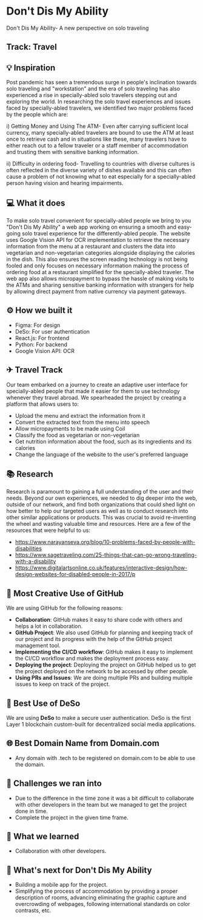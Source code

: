 # Don't Dis My Ability

Don't Dis My Ability- A new perspective on solo traveling

## Track: Travel

## 💡 Inspiration

Post pandemic has seen a tremendous surge in people's inclination towards solo traveling and "workstation" and the era of solo traveling has also experienced a rise in specially-abled solo travelers stepping out and exploring the world. In researching the solo travel experiences and issues faced by specially-abled travelers, we identified two major problems faced by the people which are:

i) Getting Money and Using The ATM- Even after carrying sufficient local currency, many specially-abled travelers are bound to use the ATM at least once to retrieve cash and in situations like these, many travelers have to either reach out to a fellow traveler or a staff member of accommodation and trusting them with sensitive banking information.

ii) Difficulty in ordering food- Travelling to countries with diverse cultures is often reflected in the diverse variety of dishes available and this can often cause a problem of not knowing what to eat especially for a specially-abled person having vision and hearing impairments.

## 💻 What it does

To make solo travel convenient for specially-abled people we bring to you "Don't Dis My Ability" a web app working on ensuring a smooth and easy-going solo travel experience for the differently-abled people. The website uses Google Vision API for OCR implementation to retrieve the necessary information from the menu at a restaurant and clusters the data into vegetarian and non-vegetarian categories alongside displaying the calories in the dish. This also ensures the screen reading technology is not being fooled and only focuses on necessary information making the process of ordering food at a restaurant simplified for the specially-abled traveler.
The web app also allows micropayment to bypass the hassle of making visits to the ATMs and sharing sensitive banking information with strangers for help by allowing direct payment from native currency via payment gateways.

## ⚙️ How we built it

- Figma: For design
- DeSo: For user authentication
- React.js: For frontend
- Python: For backend
- Google Vision API: OCR

## ✈ Travel Track

Our team embarked on a journey to create an adaptive user interface for specially-abled people that made it easier for them to use technology whenever they travel abroad. We spearheaded the project by creating a platform that allows users to:

- Upload the menu and extract the information from it
- Convert the extracted text from the menu into speech
- Allow micropayments to be made using Coil
- Classify the food as vegetarian or non-vegetarian
- Get nutrition information about the food, such as its ingredients and its calories
- Change the language of the website to the user's preferred language

## 📚 Research

Research is paramount to gaining a full understanding of the user and their needs. Beyond our own experiences, we needed to dig deeper into the web, outside of our network, and find both organizations that could shed light on how better to help our targeted users as well as to conduct research into other similar applications or products. This was crucial to avoid re-inventing the wheel and wasting valuable time and resources. Here are a few of the resources that were helpful to us:

- https://www.narayanseva.org/blog/10-problems-faced-by-people-with-disabilities
- https://www.sagetraveling.com/25-things-that-can-go-wrong-traveling-with-a-disability
- https://www.digitalartsonline.co.uk/features/interactive-design/how-design-websites-for-disabled-people-in-2017/p

## 🤝 Most Creative Use of GitHub

We are using GitHub for the following reasons:

- **Collaboration**: GitHub makes it easy to share code with others and helps a lot in collaboration.
- **GitHub Project**: We also used GitHub for planning and keeping track of our project and its progress with the help of the GitHub project management tool.
- **Implementing the CI/CD workflow**: GitHub makes it easy to implement the CI/CD workflow and makes the deployment process easy.
- **Deploying the project**: Deploying the project on GitHub helped us to get the project deployed on the network to be accessed by other people.
- **Using PRs and Issues**: We are doing multiple PRs and building multiple issues to keep on track of the project.

## 🔐 Best Use of DeSo

We are using **DeSo** to make a secure user authentication. DeSo is the first Layer 1 blockchain custom-built for decentralized social media applications.

## 🌐 Best Domain Name from Domain.com

- Any domain with .tech to be registered on domain.com to be able to use the domain.

## 🧠 Challenges we ran into

- Due to the difference in the time zone it was a bit difficult to collaborate with other developers in the team but we managed to get the project done in time.
- Complete the project in the given time frame.

## 📖 What we learned

- Collaboration with other developers.

## 🚀 What's next for Don't Dis My Ability

- Building a mobile app for the project.
- Simplifying the process of accommodation by providing a proper description of rooms, advancing eliminating the graphic capture and overcrowding of webpages, following international standards on color contrasts, etc.
